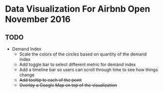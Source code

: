 # Data Visualization For Airbnb Open November 2016

## TODO

* Demand Index
    * Scale the colors of the circles based on quantity of the demand index
    * Add toggle bar to select different metric for demand index
    * Add a timeline bar so users can scroll through time to see how things change
    * ~~Add tooltip to each of the point~~
    * ~~Overlay a Google Map on top of the visualization~~
